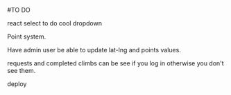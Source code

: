 #TO DO

react select to do cool dropdown

Point system.

Have admin user be able to update lat-lng and points values.

requests and completed climbs can be see if you log in otherwise you don't see them.

deploy
